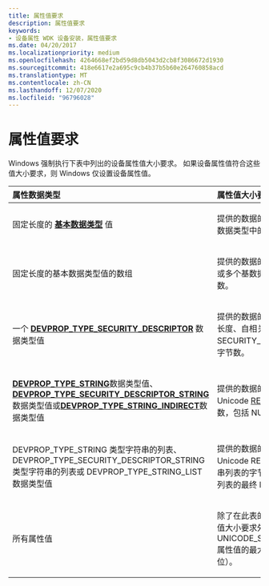 ```yaml
---
title: 属性值要求
description: 属性值要求
keywords:
- 设备属性 WDK 设备安装，属性值要求
ms.date: 04/20/2017
ms.localizationpriority: medium
ms.openlocfilehash: 4264668ef2bd59d8db5043d2cb8f3086672d1930
ms.sourcegitcommit: 418e6617e2a695c9cb4b37b5b60e264760858acd
ms.translationtype: MT
ms.contentlocale: zh-CN
ms.lasthandoff: 12/07/2020
ms.locfileid: "96796028"
---
```

# <a name="property-value-requirements"></a>属性值要求


Windows 强制执行下表中列出的设备属性值大小要求。 如果设备属性值符合这些值大小要求，则 Windows 仅设置设备属性值。

<table>
<colgroup>
<col width="50%" />
<col width="50%" />
</colgroup>
<thead>
<tr class="header">
<th align="left">属性数据类型</th>
<th align="left">属性值大小要求</th>
</tr>
</thead>
<tbody>
<tr class="odd">
<td align="left"><p>固定长度的 <a href="/previous-versions/ff537793(v=vs.85)" data-raw-source="[&lt;strong&gt;base-data-type&lt;/strong&gt;](/previous-versions/ff537793(v=vs.85))"><strong>基本数据类型</strong></a> 值</p></td>
<td align="left"><p>提供的数据的指定大小必须是基本数据类型中的字节数。</p></td>
</tr>
<tr class="even">
<td align="left"><p>固定长度的基本数据类型值的数组</p></td>
<td align="left"><p>提供的数据的指定大小必须是零个或多个基数据类型值的数组的字节数。</p></td>
</tr>
<tr class="odd">
<td align="left"><p>一个 <a href="/windows-hardware/drivers/install/devprop-type-security-descriptor" data-raw-source="[&lt;strong&gt;DEVPROP_TYPE_SECURITY_DESCRIPTOR&lt;/strong&gt;](./devprop-type-security-descriptor.md)"><strong>DEVPROP_TYPE_SECURITY_DESCRIPTOR</strong></a> 数据类型值</p></td>
<td align="left"><p>提供的数据的指定大小必须为可变长度、自相关 SECURITY_DESCRIPTOR 结构的字节数。</p></td>
</tr>
<tr class="even">
<td align="left"><p><a href="/windows-hardware/drivers/install/devprop-type-string" data-raw-source="[&lt;strong&gt;DEVPROP_TYPE_STRING&lt;/strong&gt;](./devprop-type-string.md)"><strong>DEVPROP_TYPE_STRING</strong></a>数据类型值、 <a href="/windows-hardware/drivers/install/devprop-type-security-descriptor-string" data-raw-source="[&lt;strong&gt;DEVPROP_TYPE_SECURITY_DESCRIPTOR_STRING&lt;/strong&gt;](./devprop-type-security-descriptor-string.md)"><strong>DEVPROP_TYPE_SECURITY_DESCRIPTOR_STRING</strong></a>数据类型值或<a href="/windows-hardware/drivers/install/devprop-type-string-indirect" data-raw-source="[&lt;strong&gt;DEVPROP_TYPE_STRING_INDIRECT&lt;/strong&gt;](./devprop-type-string-indirect.md)"><strong>DEVPROP_TYPE_STRING_INDIRECT</strong></a>数据类型值</p></td>
<td align="left"><p>提供的数据的指定大小必须是 Unicode <a href="/windows/desktop/SysInfo/registry-value-types" data-raw-source="[REG_SZ](/windows/desktop/SysInfo/registry-value-types)">REG_SZ</a> 字符串的字节数，包括 NULL 终止符。</p></td>
</tr>
<tr class="odd">
<td align="left"><p>DEVPROP_TYPE_STRING 类型字符串的列表、DEVPROP_TYPE_SECURITY_DESCRIPTOR_STRING 类型字符串的列表或 DEVPROP_TYPE_STRING_LIST 数据类型值</p></td>
<td align="left"><p>提供的数据的指定大小必须是 Unicode REG_MULTLI_SZ 字符串列表的字节数，包括终止字符串列表的最终 NULL 终止符。</p></td>
</tr>
<tr class="even">
<td align="left"><p>所有属性值</p></td>
<td align="left"><p>除了在此表的其他行中列出的属性值大小要求外，UNICODE_STRING_MAX_BYTES 属性值的最大大小（以字节为单位）。</p></td>
</tr>
</tbody>
</table>

 

